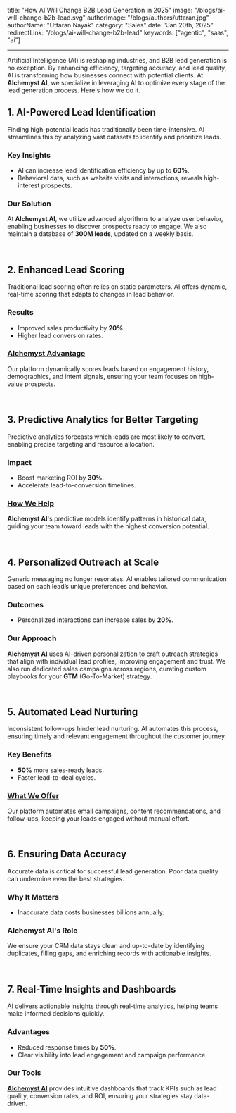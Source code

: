 title: "How AI Will Change B2B Lead Generation in 2025"
image: "/blogs/ai-will-change-b2b-lead.svg"
authorImage: "/blogs/authors/uttaran.jpg"
authorName: "Uttaran Nayak"
category: "Sales"
date: "Jan 20th, 2025"
redirectLink: "/blogs/ai-will-change-b2b-lead"
keywords: ["agentic", "saas", "ai"]

---

Artificial Intelligence (AI) is reshaping industries, and B2B lead generation is no exception. By enhancing efficiency, targeting accuracy, and lead quality, AI is transforming how businesses connect with potential clients. At **Alchemyst AI**, we specialize in leveraging AI to optimize every stage of the lead generation process. Here's how we do it.


## 1. AI-Powered Lead Identification

Finding high-potential leads has traditionally been time-intensive. AI streamlines this by analyzing vast datasets to identify and prioritize leads.

### Key Insights
- AI can increase lead identification efficiency by up to **60%**.
- Behavioral data, such as website visits and interactions, reveals high-interest prospects.

### Our Solution
At **Alchemyst AI**, we utilize advanced algorithms to analyze user behavior, enabling businesses to discover prospects ready to engage. We also maintain a database of **300M leads**, updated on a weekly basis.

&nbsp;

## 2. Enhanced Lead Scoring

Traditional lead scoring often relies on static parameters. AI offers dynamic, real-time scoring that adapts to changes in lead behavior.

### Results
- Improved sales productivity by **20%**.
- Higher lead conversion rates.

### [Alchemyst Advantage](https://calendly.com/uttaran-getalchemystai/30min)
Our platform dynamically scores leads based on engagement history, demographics, and intent signals, ensuring your team focuses on high-value prospects.

&nbsp;

## 3. Predictive Analytics for Better Targeting

Predictive analytics forecasts which leads are most likely to convert, enabling precise targeting and resource allocation.

### Impact
- Boost marketing ROI by **30%**.
- Accelerate lead-to-conversion timelines.

### [How We Help](https://calendly.com/uttaran-getalchemystai/30min)
**Alchemyst AI**&apos;s predictive models identify patterns in historical data, guiding your team toward leads with the highest conversion potential.

&nbsp;

## 4. Personalized Outreach at Scale

Generic messaging no longer resonates. AI enables tailored communication based on each lead’s unique preferences and behavior.

### Outcomes
- Personalized interactions can increase sales by **20%**.

### Our Approach
**Alchemyst AI** uses AI-driven personalization to craft outreach strategies that align with individual lead profiles, improving engagement and trust. We also run dedicated sales campaigns across regions, curating custom playbooks for your **GTM** (Go-To-Market) strategy.

&nbsp;

## 5. Automated Lead Nurturing

Inconsistent follow-ups hinder lead nurturing. AI automates this process, ensuring timely and relevant engagement throughout the customer journey.

### Key Benefits
- **50%** more sales-ready leads.
- Faster lead-to-deal cycles.

### [What We Offer](https://calendly.com/uttaran-getalchemystai/30min)
Our platform automates email campaigns, content recommendations, and follow-ups, keeping your leads engaged without manual effort.

&nbsp;

## 6. Ensuring Data Accuracy

Accurate data is critical for successful lead generation. Poor data quality can undermine even the best strategies.

### Why It Matters
- Inaccurate data costs businesses billions annually.

### Alchemyst AI&apos;s Role
We ensure your CRM data stays clean and up-to-date by identifying duplicates, filling gaps, and enriching records with actionable insights.

&nbsp;

## 7. Real-Time Insights and Dashboards

AI delivers actionable insights through real-time analytics, helping teams make informed decisions quickly.

### Advantages
- Reduced response times by **50%**.
- Clear visibility into lead engagement and campaign performance.

### Our Tools
[**Alchemyst AI**](https://calendly.com/uttaran-getalchemystai/30min) provides intuitive dashboards that track KPIs such as lead quality, conversion rates, and ROI, ensuring your strategies stay data-driven.